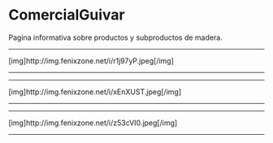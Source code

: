 # ComercialGuivar
Pagina informativa sobre productos y subproductos de madera.

<hr>
[img]http://img.fenixzone.net/i/r1j97yP.jpeg[/img]
<hr>

<hr>
[img]http://img.fenixzone.net/i/xEnXUST.jpeg[/img]
<hr>

<hr>
[img]http://img.fenixzone.net/i/z53cVI0.jpeg[/img]
<hr>
